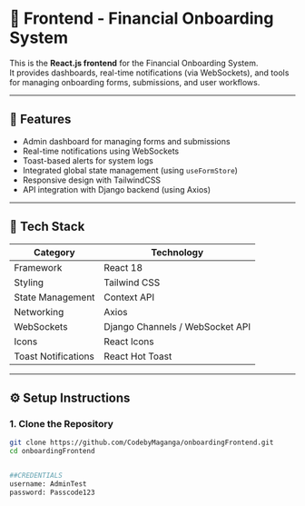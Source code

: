 # 🧭 Frontend - Financial Onboarding System

This is the **React.js frontend** for the Financial Onboarding System.  
It provides dashboards, real-time notifications (via WebSockets), and tools for managing onboarding forms, submissions, and user workflows.

---

## 🚀 Features

- Admin dashboard for managing forms and submissions
- Real-time notifications using WebSockets
- Toast-based alerts for system logs
- Integrated global state management (using `useFormStore`)
- Responsive design with TailwindCSS
- API integration with Django backend (using Axios)

---

## 🧰 Tech Stack

| Category | Technology |
|-----------|-------------|
| Framework | React 18 |
| Styling | Tailwind CSS |
| State Management | Context API  |
| Networking | Axios |
| WebSockets | Django Channels / WebSocket API |
| Icons | React Icons |
| Toast Notifications | React Hot Toast  |

---

## ⚙️ Setup Instructions

### 1. Clone the Repository
```bash
git clone https://github.com/CodebyMaganga/onboardingFrontend.git
cd onboardingFrontend


##CREDENTIALS
username: AdminTest
password: Passcode123
```

